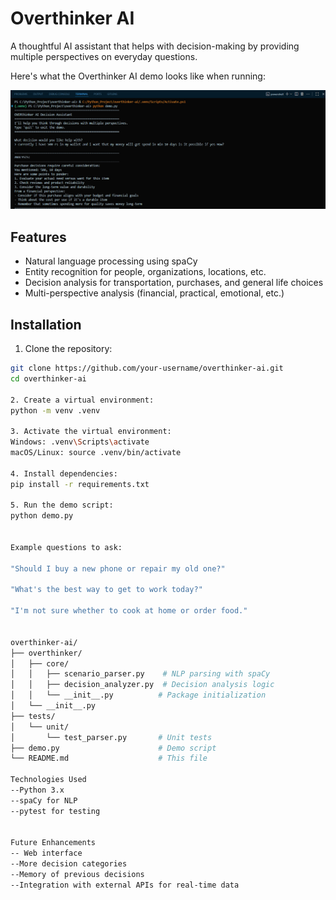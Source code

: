 # Overthinker AI

A thoughtful AI assistant that helps with decision-making by providing multiple perspectives on everyday questions.

Here's what the Overthinker AI demo looks like when running:

![Terminal Screenshot](images/terminal-screenshot.png)

## Features

- Natural language processing using spaCy
- Entity recognition for people, organizations, locations, etc.
- Decision analysis for transportation, purchases, and general life choices
- Multi-perspective analysis (financial, practical, emotional, etc.)

## Installation

1. Clone the repository:

```bash
git clone https://github.com/your-username/overthinker-ai.git
cd overthinker-ai

2. Create a virtual environment:
python -m venv .venv

3. Activate the virtual environment:
Windows: .venv\Scripts\activate
macOS/Linux: source .venv/bin/activate

4. Install dependencies:
pip install -r requirements.txt

5. Run the demo script:
python demo.py


Example questions to ask:

"Should I buy a new phone or repair my old one?"

"What's the best way to get to work today?"

"I'm not sure whether to cook at home or order food."


overthinker-ai/
├── overthinker/
│   ├── core/
│   │   ├── scenario_parser.py    # NLP parsing with spaCy
│   │   ├── decision_analyzer.py  # Decision analysis logic
│   │   └── __init__.py          # Package initialization
│   └── __init__.py
├── tests/
│   └── unit/
│       └── test_parser.py       # Unit tests
├── demo.py                      # Demo script
└── README.md                    # This file

Technologies Used
--Python 3.x
--spaCy for NLP
--pytest for testing


Future Enhancements
-- Web interface
--More decision categories
--Memory of previous decisions
--Integration with external APIs for real-time data
```

